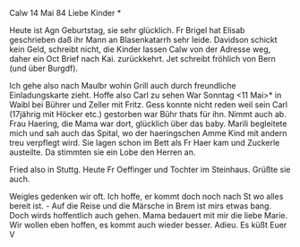  Calw 14 Mai 84
Liebe Kinder <Marie>*

Heute ist Agn Geburtstag, sie sehr glücklich. Fr Brigel hat Elisab geschrieben daß ihr Mann an Blasenkatarrh sehr leide. Davidson schickt kein Geld, schreibt nicht, die Kinder lassen Calw von der Adresse weg, daher ein Oct Brief nach Kai. zurückkehrt. Jet schreibt fröhlich von Bern (und über Burgdf).

Ich gehe also nach Maulbr wohin Grill auch durch freundliche Einladungskarte zieht. Hoffe also Carl zu sehen War Sonntag <11 Mai>* in Waibl bei Bührer und Zeller mit Fritz. Gess konnte nicht reden weil sein Carl (17jährig mit Höcker etc.) gestorben war Bühr thats für ihn. Nimmt auch ab. Frau Haering, die Mama war dort, glücklich über das baby. Marili begleitete mich und sah auch das Spital, wo der haeringschen Amme Kind mit andern treu verpflegt wird. Sie lagen schon im Bett als Fr Haer kam und Zuckerle austeilte. Da stimmten sie ein Lobe den Herren an.

Fried also in Stuttg. Heute Fr Oeffinger und Tochter im Steinhaus. Grüßte sie auch.

Weigles gedenken wir oft. Ich hoffe, er kommt doch noch nach St wo alles bereit ist. - Auf die Reise und die Märsche in Brem ist mirs etwas bang. Doch wirds hoffentlich auch gehen. Mama bedauert mit mir die liebe Marie. Wir wollen eben hoffen, es kommt auch wieder besser. Adieu.
 Es küßt Euer V
